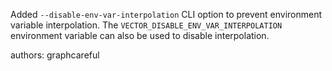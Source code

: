 Added `--disable-env-var-interpolation` CLI option to prevent environment variable interpolation. The `VECTOR_DISABLE_ENV_VAR_INTERPOLATION` environment variable can also be used to disable interpolation.

authors: graphcareful
